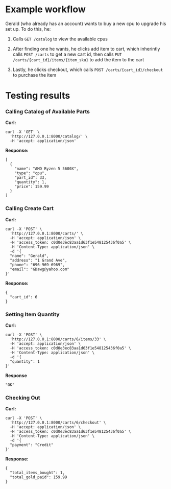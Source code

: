# Example workflow

Gerald (who already has an account) wants to buy a new cpu to upgrade his set up. To do this, he:

1. Calls `GET /catalog` to view the available cpus

2. After finding one he wants, he clicks add item to cart, which inherintly calls `POST /carts` to get a new cart id, then calls `PUT /carts/{cart_id}/items/{item_sku}` to add the item to the cart

3. Lastly, he clicks checkout, which calls `POST /carts/{cart_id}/checkout` to purchase the item

# Testing results

### Calling Catalog of Available Parts

**Curl:**

```curl
curl -X 'GET' \
  'http://127.0.0.1:8000/catalog/' \
  -H 'accept: application/json'
```

**Response:**

```
[
  {
    "name": "AMD Ryzen 5 5600X",
    "type": "cpu",
    "part_id": 33,
    "quantity": 1,
    "price": 159.99
  }
]
```

### Calling Create Cart

**Curl:**

```curl
curl -X 'POST' \
  'http://127.0.0.1:8000/carts/' \
  -H 'accept: application/json' \
  -H 'access_token: c0d0e3ec83aa1d63f1e548125436f0a5' \
  -H 'Content-Type: application/json' \
  -d '{
  "name": "Gerald",
  "address": "1 Grand Ave",
  "phone": "696-969-6969",
  "email": "GDawg@yahoo.com"
}'
```

**Response:**

```
{
  "cart_id": 6
}
```

### Setting Item Quantity

**Curl:**

```curl=
curl -X 'POST' \
  'http://127.0.0.1:8000/carts/6/items/33' \
  -H 'accept: application/json' \
  -H 'access_token: c0d0e3ec83aa1d63f1e548125436f0a5' \
  -H 'Content-Type: application/json' \
  -d '{
  "quantity": 1
}'
```

**Response**

```
"OK"
```


### Checking Out

**Curl:**
```
curl -X 'POST' \
  'http://127.0.0.1:8000/carts/6/checkout' \
  -H 'accept: application/json' \
  -H 'access_token: c0d0e3ec83aa1d63f1e548125436f0a5' \
  -H 'Content-Type: application/json' \
  -d '{
  "payment": "Credit"
}'
```


**Response:**
```
{
  "total_items_bought": 1,
  "total_gold_paid": 159.99
}
```
